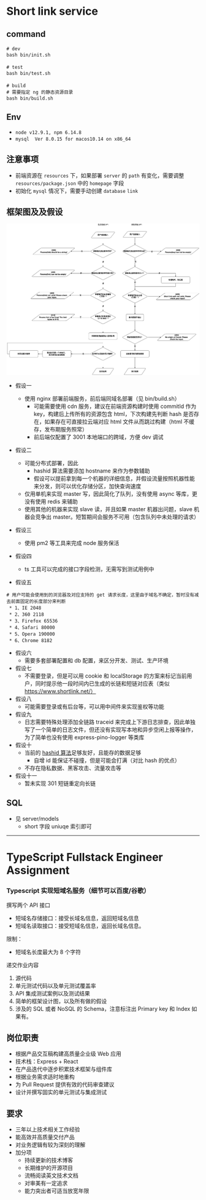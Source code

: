# Short link service

## command
```shell
# dev
bash bin/init.sh

# test
bash bin/test.sh

# build
# 需要指定 ng 的静态资源目录
bash bin/build.sh
```
## Env
- `node v12.9.1, npm 6.14.8`
- `mysql  Ver 8.0.15 for macos10.14 on x86_64`
## 注意事项
- 前端资源在 `resources` 下，如果部署 `server` 的 `path` 有变化，需要调整 `resources/package.json` 中的 `homepage` 字段
- 初始化 `mysql` 情况下，需要手动创建 `database` `link`

## 框架图及及假设
![](./design.png)

- 假设一
  - 使用 nginx 部署前端服务，前后端同域名部署（见 bin/build.sh）
    - 可能需要使用 cdn 服务，建议在前端资源构建时使用 commitId 作为 key，构建后上传所有的资源包含 html，下次构建先判断 hash 是否存在，如果存在可直接拉云端对应 html 文件从而跳过构建（html 不缓存，发布期服务照常）
    - 前后端仅配置了 3001 本地端口的跨域，方便 dev 调试

- 假设二
  - 可能分布式部署，因此
    - hashid 算法需要添加 hostname 来作为参数辅助
    - 假设可以提前拿到每一个机器的详细信息，并假设流量按照机器性能来分发，则可以优化存储分区，加快查询速度
  - 仅用单机来实现 master 写，因此简化了队列，没有使用 async 等库，更没有使用 redis 来辅助
  - 使用其他的机器来实现 slave 读，并且如果 master 机器出问题，slave 机器会竞争出 master。短暂期间会服务不可用（包含队列中未处理的请求）

- 假设三
  - 使用 pm2 等工具来完成 node 服务保活
- 假设四
  - ts 工具可以完成的接口字段检测，无需写到测试用例中
- 假设五
```
# 用户可能会使用到的浏览器及对应支持的 get 请求长度，这里由于域名不确定，暂时没有减去前面固定的长度部分来判断
 * 1、IE 2048
 * 2、360 2118
 * 3、Firefox 65536
 * 4、Safari 80000
 * 5、Opera 190000
 * 6、Chrome 8182
```

- 假设六
  - 需要多套部署配置和 db 配置，来区分开发、测试、生产环境
- 假设七
  - 不需要登录，但是可以用 cookie 和 localStorage 的方案来标记当前用户，同时提示他一段时间内已生成的长链和短链对应表（类似 https://www.shortlink.net/）
- 假设八
  - 可能需要登录或有后台等，可以用中间件来实现鉴权等功能
- 假设九
  - 日志需要特殊处理添加全链路 traceid 来完成上下游日志排查，因此单独写了一个简单的日志文件，但还没有实现写本地和异步空闲上报等操作，为了简单也没有使用 express-pino-logger 等类库
- 假设十
  - 当前的 [hashid 算法](https://github.com/niieani/hashids.js)足够友好，且能存的数据足够
    - 自增 id 能保证不碰撞，但是可能会打满（对比 hash 的优点）
  - 不存在隐私数据、黑客攻击、流量攻击等
- 假设十一
  - 暂未实现 301 短链重定向长链
## SQL
- 见 server/models
  - short 字段 uniuqe 索引即可


-------------------
# TypeScript Fullstack Engineer Assignment

### Typescript 实现短域名服务（细节可以百度/谷歌）

撰写两个 API 接口

- 短域名存储接口：接受长域名信息，返回短域名信息
- 短域名读取接口：接受短域名信息，返回长域名信息。

限制：

- 短域名长度最大为 8 个字符

递交作业内容

1. 源代码
2. 单元测试代码以及单元测试覆盖率
3. API 集成测试案例以及测试结果
4. 简单的框架设计图，以及所有做的假设
5. 涉及的 SQL 或者 NoSQL 的 Schema，注意标注出 Primary key 和 Index 如果有。

## 岗位职责

- 根据产品交互稿构建高质量企业级 Web 应用
- 技术栈：Express + React
- 在产品迭代中逐步积累技术框架与组件库
- 根据业务需求适时地重构
- 为 Pull Request 提供有效的代码审查建议
- 设计并撰写固实的单元测试与集成测试

## 要求

- 三年以上技术相关工作经验
- 能高效并高质量交付产品
- 对业务逻辑有较为深刻的理解
- 加分项
  - 持续更新的技术博客
  - 长期维护的开源项目
  - 流畅阅读英文技术文档
  - 对审美有一定追求
  - 能力突出者可适当放宽年限
